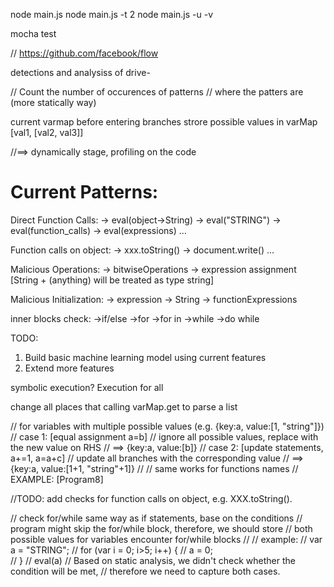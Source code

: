node main.js
node main.js -t 2
node main.js -u -v

<!-- unit test command for JSDetector -->
mocha test

// https://github.com/facebook/flow

detections and analysiss of drive-


// Count the number of occurences of patterns
// where the patters are (more statically way)

current varmap before entering branches
strore possible values in varMap 
[val1, [val2, val3]]

//==> dynamically stage, profiling on the code


Current Patterns:
================================================================
Direct Function Calls:
	-> eval(object->String)
	-> eval("STRING")
	-> eval(function_calls)
	-> eval(expressions)
	...

Function calls on object:
	-> xxx.toString()
	-> document.write()
	...

Malicious Operations:
	-> bitwiseOperations
	-> expression assignment
	[String + (anything) will be treated as type string]

Malicious Initialization:
	-> expression
	-> String
	-> functionExpressions


inner blocks check:
	->if/else
	->for
	->for in
	->while
	->do while


TODO:

1) Build basic machine learning model using current features
2) Extend more features

symbolic execution? Execution for all



change all places that calling varMap.get to parse a list

<!-- change varMap store all possible values when encounter if branches -->
// for variables with multiple possible values (e.g. {key:a, value:[1, "string"]})
// case 1:  [equal assignment a=b]
// 		 ignore all possible values, replace with the new value on RHS
//		 ==> {key:a, value:[b]}
// case 2:  [update statements, a+=1, a=a+c]
//		 update all branches with the corresponding value
//		 ==> {key:a, value:[1+1, "string"+1]}
//
// same works for functions names
// EXAMPLE: [Program8]

//TODO: add checks for function calls on object, e.g. XXX.toString().

<!-- change varMap store all possible values when encounter for/while blocks -->
// check for/while same way as if statements, base on the conditions
// program might skip the for/while block, therefore, we should store
// both possible values for variables encounter for/while blocks
//
// example:
//		   	var a = "STRING";
// 		   	for (var i = 0; i>5; i++) {
//				a = 0;	
//			}
//			eval(a)
// Based on static analysis, we didn't check whether the condition will be met,
// therefore we need to capture both cases.












